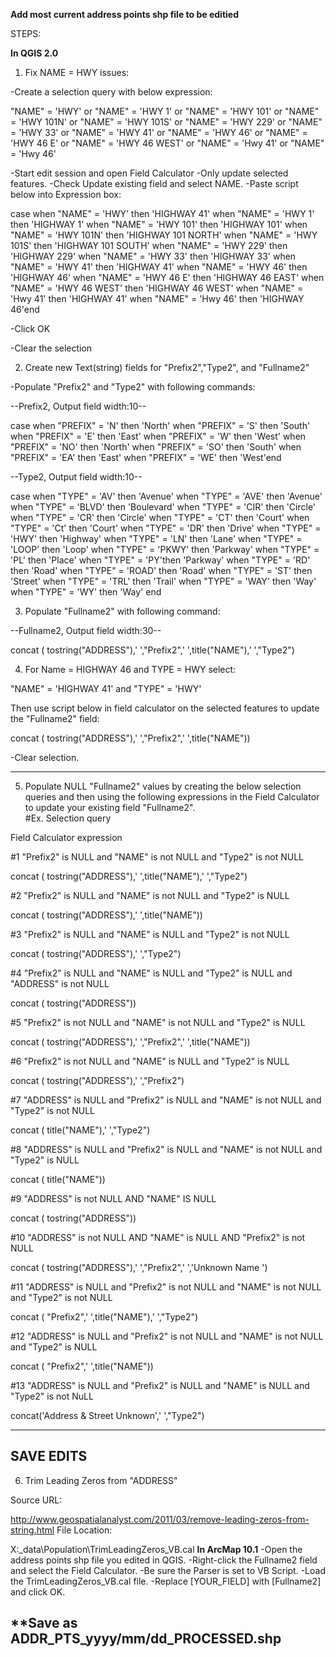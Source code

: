 **Add most current address points shp file to be editied**

STEPS:

**In QGIS 2.0**

1) Fix NAME = HWY issues:

-Create a selection query with below expression:

"NAME"  =   'HWY' or  "NAME" = 'HWY 1' or  "NAME" = 'HWY 101' or  "NAME" = 'HWY 101N' or "NAME" = 'HWY 101S' 
or "NAME" = 'HWY 229' or "NAME" = 'HWY 33' or "NAME" = 'HWY 41' or "NAME" = 'HWY 46' or "NAME" = 'HWY 46 E' 
or "NAME" = 'HWY 46 WEST' or "NAME" = 'Hwy 41' or "NAME" = 'Hwy 46' 

-Start edit session and open Field Calculator
-Only update selected features.
-Check Update existing field and select NAME.
-Paste script below into Expression box:

case when "NAME" = 'HWY' then 'HIGHWAY 41' when "NAME" = 'HWY 1' then 'HIGHWAY 1' 
when "NAME" = 'HWY 101' then 'HIGHWAY 101' when "NAME" = 'HWY 101N' then 'HIGHWAY 101 NORTH' 
when "NAME" = 'HWY 101S' then 'HIGHWAY 101 SOUTH' when "NAME" = 'HWY 229' then 'HIGHWAY 229' 
when "NAME" = 'HWY 33' then 'HIGHWAY 33' when "NAME" = 'HWY 41' then 'HIGHWAY 41' 
when "NAME" = 'HWY 46' then 'HIGHWAY 46' when "NAME" = 'HWY 46 E' then 'HIGHWAY 46 EAST' 
when "NAME" = 'HWY 46 WEST' then 'HIGHWAY 46 WEST' when "NAME" = 'Hwy 41' then 'HIGHWAY 41' 
when "NAME" = 'Hwy 46' then 'HIGHWAY 46'end

-Click OK

-Clear the selection

2) Create new Text(string) fields for "Prefix2","Type2", and "Fullname2"

-Populate "Prefix2" and "Type2" with following commands:

--Prefix2, Output field width:10--

case when "PREFIX" = 'N' then 'North' when "PREFIX" = 'S' then 'South' when "PREFIX" = 'E' then 'East' 
when "PREFIX" = 'W' then 'West' when "PREFIX" = 'NO' then 'North' when "PREFIX" = 'SO' then 'South' 
when "PREFIX" = 'EA' then 'East' when "PREFIX" = 'WE' then 'West'end

--Type2, Output field width:10--

case when "TYPE" = 'AV' then 'Avenue' when "TYPE" = 'AVE' then 'Avenue' when "TYPE" = 'BLVD' then 'Boulevard' 
when "TYPE" = 'CIR' then 'Circle' when "TYPE" = 'CR' then 'Circle' when "TYPE" = 'CT' then 'Court' 
when "TYPE" = 'Ct' then 'Court' when "TYPE" = 'DR' then 'Drive' when "TYPE" = 'HWY' then 'Highway' 
when "TYPE" = 'LN' then 'Lane' when "TYPE" = 'LOOP' then 'Loop' when "TYPE" = 'PKWY' then 'Parkway' 
when "TYPE" = 'PL' then 'Place' when "TYPE" = 'PY'then 'Parkway' when "TYPE" = 'RD' then 'Road' 
when "TYPE" = 'ROAD' then 'Road' when "TYPE" = 'ST' then 'Street' when "TYPE" = 'TRL' then 'Trail' 
when "TYPE" = 'WAY' then 'Way' when "TYPE" = 'WY' then 'Way' end

3) Populate "Fullname2" with following command:

--Fullname2, Output field width:30--

concat ( tostring("ADDRESS"),' ',"Prefix2",' ',title("NAME"),' ',"Type2")

4) For Name = HIGHWAY 46 and TYPE = HWY select:

"NAME" = 'HIGHWAY 41' and "TYPE" = 'HWY'

Then use script below in field calculator on the selected features to update the "Fullname2" field:

concat ( tostring("ADDRESS"),' ',"Prefix2",' ',title("NAME"))

-Clear selection.

---------------------------------------------------------

5) Populate NULL "Fullname2" values by creating the below selection queries and then using the following expressions 
in the Field Calculator to update your existing field "Fullname2".  
#Ex.
Selection query

Field Calculator expression

#1
"Prefix2" is NULL and "NAME" is not NULL and "Type2" is not NULL

concat ( tostring("ADDRESS"),' ',title("NAME"),' ',"Type2")

#2
"Prefix2" is NULL and "NAME" is not NULL and "Type2" is NULL

concat ( tostring("ADDRESS"),' ',title("NAME"))

#3
"Prefix2" is NULL and "NAME" is NULL and "Type2" is not NULL

concat ( tostring("ADDRESS"),' ',"Type2")

#4
"Prefix2" is NULL and "NAME" is NULL and "Type2" is NULL and "ADDRESS" is not NULL

concat ( tostring("ADDRESS"))

#5
"Prefix2" is not NULL and "NAME" is not NULL and "Type2" is NULL

concat ( tostring("ADDRESS"),' ',"Prefix2",' ',title("NAME"))

#6
"Prefix2" is not NULL and "NAME" is NULL and "Type2" is NULL

concat ( tostring("ADDRESS"),' ',"Prefix2")

#7
"ADDRESS" is NULL and "Prefix2" is NULL and "NAME" is not NULL and "Type2" is not NULL

concat ( title("NAME"),' ',"Type2")

#8
"ADDRESS" is NULL and "Prefix2" is NULL and "NAME" is not NULL and "Type2" is NULL

concat ( title("NAME"))

#9
"ADDRESS" is not NULL AND "NAME" IS NULL 

concat ( tostring("ADDRESS"))

#10
"ADDRESS" is not NULL AND "NAME" is NULL AND "Prefix2" is not NULL

concat ( tostring("ADDRESS"),' ',"Prefix2",' ','Unknown Name ')

#11
"ADDRESS" is NULL and "Prefix2" is not NULL and "NAME" is not NULL and "Type2" is not NULL

concat ( "Prefix2",' ',title("NAME"),' ',"Type2")

#12
"ADDRESS" is NULL and "Prefix2" is not NULL and "NAME" is not NULL and "Type2" is NULL

concat ( "Prefix2",' ',title("NAME"))

#13
"ADDRESS" is NULL and "Prefix2" is NULL and "NAME" is NULL and "Type2" is not NuLL

concat('Address & Street Unknown',' ',"Type2")

---------------------------------------------------------
**SAVE EDITS**
---------------------------------------------------------
6) Trim Leading Zeros from "ADDRESS"

Source URL:

http://www.geospatialanalyst.com/2011/03/remove-leading-zeros-from-string.html
File Location:

X:\_data\Population\TrimLeadingZeros_VB.cal
**In ArcMap 10.1**
-Open the address points shp file you edited in QGIS.
-Right-click the Fullname2 field and select the Field Calculator.
-Be sure the Parser is set to VB Script.
-Load the TrimLeadingZeros_VB.cal file.
-Replace [YOUR_FIELD] with [Fullname2] and click OK.

**Save as ADDR_PTS_yyyy/mm/dd_PROCESSED.shp
---------------------------------------------------------
